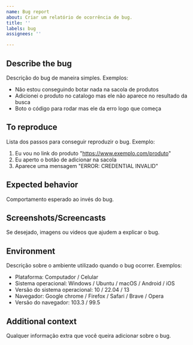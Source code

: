 ```yaml
---
name: Bug report
about: Criar um relatório de ocorrência de bug.
title: ''
labels: bug
assignees: ''

---
```


## Describe the bug
Descrição do bug de maneira simples. Exemplos:
- Não estou conseguindo botar nada na sacola de produtos
- Adicionei o produto no catalogo mas ele não aparece no resultado da busca
- Boto o código para rodar mas ele da erro logo que começa

## To reproduce
Lista dos passos para conseguir reproduzir o bug. Exemplo:
1. Eu vou no link do produto "https://www.exemplo.com/produto"
2. Eu aperto o botão de adicionar na sacola
3. Aparece uma mensagem "ERROR: CREDENTIAL INVALID"

## Expected behavior
Comportamento esperado ao invés do bug.

## Screenshots/Screencasts
Se desejado, imagens ou videos que ajudem a explicar o bug.

## Environment
Descrição sobre o ambiente utilizado quando o bug ocorrer. Exemplos:
- Plataforma: Computador / Celular
- Sistema operacional: Windows / Ubuntu / macOS / Android / iOS
- Versão do sistema operacional: 10 / 22.04 / 13
- Navegador: Google chrome / Firefox / Safari / Brave / Opera
- Versão do navegador: 103.3 / 99.5

## Additional context
Qualquer informação extra que você queira adicionar sobre o bug.

